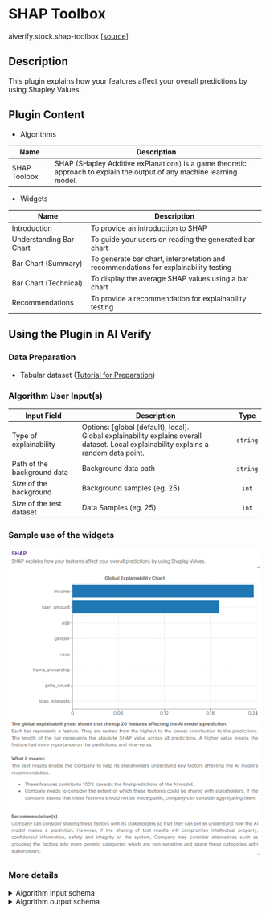 # SHAP Toolbox
aiverify.stock.shap-toolbox [[source](https://github.com/IMDA-BTG/aiverify/tree/main/aiverify.stock.shap-toolbox)]

## Description
This plugin explains how your features affect your overall predictions by using Shapley Values.

## Plugin Content
- Algorithms
  
| Name               | Description                                                                                      |
| ------------------ | ------------------------------------------------------------------------------------------------ |
| SHAP Toolbox | SHAP (SHapley Additive exPlanations) is a game theoretic approach to explain the output of any machine learning model. |

- Widgets

| Name                    | Description                                                                            |
| ----------------------- | -------------------------------------------------------------------------------------- |
| Introduction            | To provide an introduction to SHAP                                                     |
| Understanding Bar Chart | To guide your users on reading the generated bar chart                                |
| Bar Chart (Summary)     | To generate bar chart, interpretation and recommendations for explainability testing |
| Bar Chart (Technical)   | To display the average SHAP values using a bar chart                                   |
| Recommendations         | To provide a recommendation for explainability testing                                 |

## Using the Plugin in AI Verify
### Data Preparation
- Tabular dataset ([Tutorial for Preparation](www.test.com))

### Algorithm User Input(s)

| Input Field                 | Description                                                                                                                                |   Type   |
| --------------------------- | ------------------------------------------------------------------------------------------------------------------------------------------ | :------: |
| Type of explainability      | Options: [global (default), local].</br> Global explainability explains overall dataset. Local explainability explains a random data point. | `string` |
| Path of the background data | Background data path                                                                                                                       | `string` |
| Size of the background      | Background samples (eg. 25)                                                                                                      |  `int`   |
| Size of the test dataset    | Data Samples (eg. 25)                                                                                       | `int` |

### Sample use of the widgets

![SHAP sample](images/shap_sample.png)


### More details
<details>
<summary> Algorithm input schema </summary>

```json
{
    "title": "Algorithm Plugin Input Arguments",
    "description": "A schema for algorithm plugin input arguments",
    "type": "object",
    "required": [
        "explain_type",
        "background_path",
        "background_samples",
        "data_samples"
    ],
    "properties": {
        "explain_type": {
            "title": "Type of Explainability",
            "description": "Options: [global (default), local]. Global explainability explains overall dataset. Local explinability explains a random data point.",
            "type": "string",
            "default": "global",
            "enum": [
                "global",
                "local"
            ]
        },
        "background_path": {
            "title": "Path of the Background Path",
            "description": "Background data path",
            "type": "string",
            "ui:widget": "selectDataset"
        },
        "background_samples": {
            "title": "Size of the Background",
            "description": "Background Samples (e.g. 25)",
            "type": "number"
        },
        "data_samples": {
            "title": "Size of the Test Dataset",
            "description": "Data Samples (e.g. 25)",
            "type": "number"
        }
    }
}
```

</details>

<details>
<summary>Algorithm output schema </summary>

```json
{
    "title": "Algorithm Plugin Output Arguments",
    "description": "A schema for algorithm plugin output arguments",
    "type": "object",
    "required": [
        "feature_names",
        "results"
    ],
    "properties": {
        "feature_names": {
            "type": "array",
            "description": "Array of feature names",
            "minItems": 1,
            "items": {
                "type": "string"
            }
        },
        "results": {
            "description": "Matrix of feature values (# feature names)",
            "type": "object",
            "required": [
                "num_local_classes",
                "local",
                "single_explainer_values",
                "single_shap_values",
                "global_shap_values",
                "global_samples",
                "num_global_classes",
                "global"
            ],
            "properties": {
                "num_local_classes": {
                    "description": "Number of local classes",
                    "type": "number"
                },
                "local": {
                    "description": "# of local classes",
                    "type": "array",
                    "minItems": 1,
                    "items": {
                        "type": "array",
                        "minItems": 1,
                        "items": {
                            "type": "array",
                            "description": "class values",
                            "minItems": 1,
                            "items": {
                                "type": "number"
                            }
                        }
                    }
                },
                "single_explainer_values": {
                    "description": "array of single explainer values",
                    "type": "array",
                    "minItems": 1,
                    "items": {
                        "type": "number"
                    }
                },
                "single_shap_values": {
                    "description": "array of single shap values",
                    "type": "array",
                    "minItems": 1,
                    "items": {
                        "type": "array",
                        "description": "class values",
                        "minItems": 1,
                        "items": {
                            "type": "number"
                        }
                    }
                },
                "global_shap_values": {
                    "description": "global shap values",
                    "type": "array",
                    "items": {
                        "type": "array",
                        "description": "Matrix of SHAP values (# samples x # features)",
                        "minItems": 1,
                        "items": {
                            "type": "array",
                            "description": "Array of SHAP values for each feature",
                            "minItems": 1,
                            "items": {
                                "type": "number"
                            }
                        }
                    }
                },
                "global_samples": {
                    "description": "Matrix of feature values (# samples x # features)",
                    "type": "array",
                    "items": {
                        "type": "array",
                        "description": "Array of sample values for each feature",
                        "minItems": 1,
                        "items": {
                            "type": "number"
                        }
                    }
                },
                "num_global_classes": {
                    "description": "Number of global classes",
                    "type": "number"
                },
                "global": {
                    "description": "# of global classes",
                    "type": "array",
                    "items": {
                        "type": "array",
                        "minItems": 1,
                        "items": {
                            "type": "number"
                        }
                    }
                }
            }
        }
    }
}
```

</details>